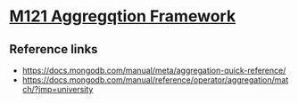 # [M121 Aggregqtion Framework](https://university.mongodb.com/courses/M121/about)

## Reference links

 - https://docs.mongodb.com/manual/meta/aggregation-quick-reference/
 - https://docs.mongodb.com/manual/reference/operator/aggregation/match/?jmp=university 